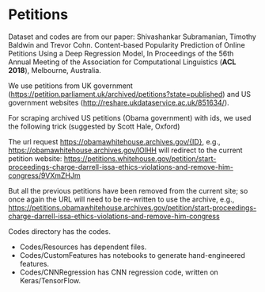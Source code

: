 # Petitions

Dataset and codes are from our paper: Shivashankar Subramanian, Timothy Baldwin and Trevor Cohn. Content-based Popularity Prediction of Online Petitions Using a Deep Regression Model, In Proceedings of the 56th Annual Meeting of the Association for Computational Linguistics (**ACL 2018**), Melbourne, Australia.

We use petitions from UK government (https://petition.parliament.uk/archived/petitions?state=published) and US government websites (http://reshare.ukdataservice.ac.uk/851634/).

For scraping archived US petitions (Obama government) with ids, we used the following trick (suggested by Scott Hale, Oxford)

The url request https://obamawhitehouse.archives.gov/{ID}, e.g., https://obamawhitehouse.archives.gov/lOlHH 
will redirect to the current petition website: 
https://petitions.whitehouse.gov/petition/start-proceedings-charge-darrell-issa-ethics-violations-and-remove-him-congress/9VXmZHJm

But all the previous petitions have been removed from the current site; so once again the URL will need to be re-written to use the archive, e.g., https://petitions.obamawhitehouse.archives.gov/petition/start-proceedings-charge-darrell-issa-ethics-violations-and-remove-him-congress

Codes directory has the codes. 
- Codes/Resources has dependent files. 
- Codes/CustomFeatures has notebooks to generate hand-engineered features. 
- Codes/CNNRegression has CNN regression code, written on Keras/TensorFlow.
